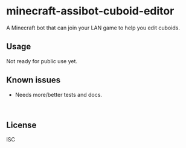 ﻿
<!--#echo json="package.json" key="name" underline="=" -->
minecraft-assibot-cuboid-editor
===============================
<!--/#echo -->

<!--#echo json="package.json" key="description" -->
A Minecraft bot that can join your LAN game to help you edit cuboids.
<!--/#echo -->



Usage
-----

Not ready for public use yet.




Known issues
------------

* Needs more/better tests and docs.





<!--#toc stop="scan" -->

&nbsp;


License
-------
<!--#echo json="package.json" key="license" -->
ISC
<!--/#echo -->

